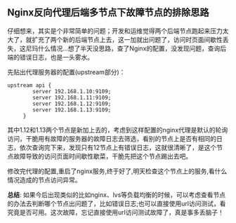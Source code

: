 ## Nginx反向代理后端多节点下故障节点的排除思路

仔细想来，其实是个非常简单的问题；开发和运维觉得两个后端节点跑起来压力太大了，就扩充了两个新的后端节点上去，这一加就出问题了，访问时页面间歇性丢失，这尼玛什么情况...想了半天没思路，查了Nginx的配置，没发现问题，查询后端的错误日志，也是一头雾水。

先贴出代理服务器的配置(upstream部分)：

```
upstream api {
        server 192.168.1.10:9109;
        server 192.168.1.11:9109;
        server 192.168.1.12:9109;
        server 192.168.1.13:9109;
     }
```

其中1.12和1.13两个节点是新加上去的，考虑到这样配置的nginx代理是默认的轮询访问，干脆用有故障的服务器的故障日志去筛选，看别的节点上是否有相同的日志，依次查询完下来，发现只有12节点上有错误日志，这就很清晰了，是这个节点故障导致的访问页面时间歇性歇菜，干脆先把这个节点踢出去吧。

修改完代理的配置,重启了nginx服务,终于好了,明天检查这个节点上的服务,看什么情况造成的节点访问异常。

**总结**: 如果今后出现类似的比如nginx、lvs等负载均衡的时候，可以考虑查看节点的办法去判断哪个节点出问题了，比如错误日志;也可以直接使用url访问测试，看究竟是否可用。这次故障，忘记直接使用url访问测试故障了，真是事多丢脑子！
